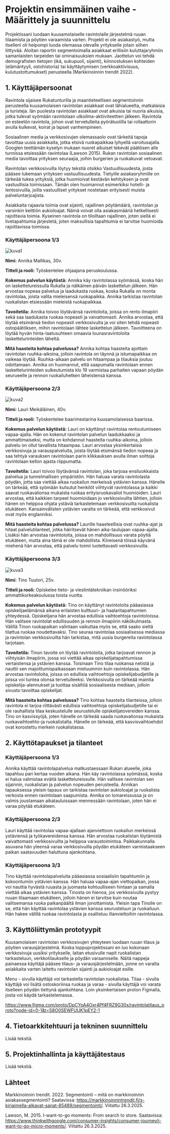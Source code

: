 # Projektin ensimmäinen vaihe - Määrittely ja suunnittelu

Projektissani luodaan kuusamolaiselle ravintolalle järjestelmä ruuan tilaamista ja pöytien varaamista varten. Projekti ei ole asiakastyö, mutta itselleni oli helpompi luoda olemassa olevalle yritykselle jotain siihen liittyvää. Aloitan raportin segmentoimalla asiakkaat erillisiin kuluttajaryhmiin samanlaisten tarpeiden tai ominaisuuksien mukaan. Jaottelun voi tehdä demografisten tietojen (ikä, sukupuoli, sijainti), kiinnostuksen kohteiden (elämäntyyli, ostohistoria) tai käyttäytymisen (verkkoaktiivisuus, kulutustottumukset) perusteella (Markkinoinnin trendit 2022). 

## 1. Käyttäjäpersoonat

Ravintola sijaisee Rukatunturilla ja maantieteellisen segmentoinnin perusteella kuusamolaisen ravintolan asiakkaat ovat lähialueelta, matkalaisia ja turisteja. Iän puolesta ravintolan asiakkaat ovat aikuisia tai nuoria aikuisia, jotka tulevat syömään ravintolaan ulkoilma-aktiiviteettien jälkeen. Ravintola on esteetön ravintola, johon ovat tervetulleita pyörätuolilla tai rollaattorin avulla kulkevat, koirat ja lapset vanhempineen. 

Sosiaalinen media ja verkkosivujen olemassaolo ovat tärkeitä tapoja tavoittaa uusia asiakkaita, jotka etsivä ruokapaikkaa lyhyellä varoitusajalla. Googlen teettämän kyselyn mukaan nuoret aikuiset tekevät päätösen alle tunnissa etsiessään ravintolaa (Lawson 2015). Rukan ravintolan sosiaalinen media tavoittaa yrityksen seuraajia, joihin burgerien ja ruokakuvat vetoavat. 

Ravintolan verkkosivuilla löytyy tekstiä otsikko Vastuullisuudesta, josta pääsee lukemaan yrityksen vastuullisuudesta. Tietyille asiakasryhmille on tärkeää tukea yrityksiä, jotka huomioivat kestävän kehityksen ja ovat vastuullisia toimissaan. Tämän olen huomannut esimerkiksi hotelli- ja lentosivuilla, joilla vastuulliset yritykset nostetaan erityisesti muista palveluntarjoajista. 

Asiakkaita rajaavia toimia ovat sijainti, rajallinen pöytämäärä, ravintolan ja varsinkin keittiön aukioloajat. Nämä voivat olla asiakasmääriä hetkellisesti rajoittavia toimia. Kyseinen ravintola on tiloiltaan rajallinen, joten siellä ei livetapahtumia järjestetä, joten maksullisia tapahtumia ei tarvitse huomioida rajoittavissa toimissa. 

### Käyttäjäpersoona 1/3

![kuva1](image-1.png)

**Nimi:** Annika Mallikas, 30v. 

**Titteli ja rooli:** Työskentelee ohjaajana peruskoulussa. 

**Kokemus palvelun käytöstä:** Annika käy ravintolassa syömässä, koska hän on laskettelureissulla Rukalla ja nälkäinen päivän laskettelun jälkeen. Hän arvostaa nopeaa palvelua ja laadukasta ruokaa, koska Rukalla on monta ravintolaa, joista valita mieleisensä ruokapaikka. Annika tarkistaa ravintolan ruokalistan etsiessään mieleistä ruokapaikkaa. 

**Tavoitetila:** Annika toivoo löytävänsä ravintoloita, joissa on rento ilmapiiri sekä saa laadukasta ruokaa nopeasti ja vaivattomasti. Annika arvostaa, että löytää etsimänsä tiedon nopeasti verkkosivulta ja voi siten tehdä nopeasti ostopäätöksen, mihin ravintolaan lähtee laskettelun jälkeen. Tavoitteena on löytää hyvän hinta-laatusuhteen omaavia lounasravintoloita laskettelurinteiden läheltä. 

**Mitä haasteita kohtaa palvelussa?** Annika kohtaa haasteita ajoittain ravintolan ruuhka-aikoina, jolloin ravintola on täynnä ja istumapaikkaa on vaikeaa löytää. Ruuhka-aikaan palvelu on hitaampaa ja tilauksia joutuu odottamaan. Annika on huomannut, että saapumalla ravintolaan ennen laskettelurinteiden sulkeutumista klo 19 varmistaa parhaiten vapaan pöydän seurueelle ja rennon ruokailuhetken läheistensä kanssa. 

### Käyttäjäpersoona 2/3

![kuva2](image.png)

**Nimi:** Lauri Meikäläinen, 40v.

**Titteli ja rooli:** Työskentelee baarimestarina kuusamolaisessa baarissa.

**Kokemus palvelun käytöstä:** Lauri on käyttänyt ravintolaa rentoutumiseen vapaa-ajalla. Hän on kokenut ravintolan palvelun laadukkaaksi ja ammattimaiseksi, mutta on kohdannut haasteita ruuhka-aikoina, jolloin palvelu on ollut tavallista hitaampaa. Lauri arvostaa yksinkertaisia verkkosivuja ja varauspalveluita, joista löytää etsimänsä tiedon nopeaa ja saa tehtyä varauksen ravintolaan parin klikkauksen avulla ilman soittoja ravintolaan kellon ajasta riippumatta. 

**Tavoitetila:** Lauri toivoo löytävänsä ravintolan, joka tarjoaa ensiluokkaista palvelua ja tunnelmallisen ympäristön. Hän haluaa varata ravintolasta pöydän, jotta saa viettää aikaa ruokailun merkeissä ystävien kanssa. Hänelle on tärkeää, että syömään kutsutut henkilöt viihtyvät ravintolassa ja kaikki saavat ruokavalionsa mukaista ruokaa erityisruokavaliot huomioiden. Lauri arvostaa, että kaikkien tarpeet huomioidaan jo verkkosivuilta lähtien, jolloin hänen on helppoa ohjata ystäviä tarkastelemaan verkkosivuilta ruokalista etukäteen. Kansainvälisten ystävien varalta on tärkeää, että verkkosivut ovat myös englanniksi.

**Mitä haasteita kohtaa palvelussa?** Laurille haasteellisia ovat ruuhka-ajat ja hitaat palvelutilanteet, jotka häiritsevät hänen aika-taulujaan vapaa-ajalla. Lisäksi hän arvostaa ravintoloita, joissa on mahdollisuus varata pöytiä etukäteen, mutta aina tämä ei ole mahdollista. Kiireisenä töissä käyvänä miehenä hän arvostaa, että palvelu toimii luotettavasti verkkosivuilla. 

### Käyttäjäpersoona 3/3

![kuva3](image-2.jpg)

**Nimi:** Tino Tuutori, 25v.

**Titteli ja rooli:** Opiskelee tieto- ja viestintätekniikan insinööriksi ammattikorkeakoulussa toista vuotta.

**Kokemus palvelun käytöstä:** Tino on käyttänyt ravintoloita pääasiassa opiskelijaelämänsä aikana erilaisten kulttuuri- ja haalaritapahtumien yhteydessä. Opiskelijana hän arvostaa edullisia vaihtoehtoja ravintoloissa. Hän valitsee ravintolat edullisuuden ja rennon ilmapiirin näkökulmasta. Välillä Tinon ruokapaikan valintaan vaikuttaa myös se, että saako sieltä tilattua ruokaa noudettavaksi. Tino seuraa ravintolaa sosiaalisessa mediassa ja ravintolan verkkosivuilta hän tarkistaa, mitä uusia burgereita ravintolassa tarjotaan. 

**Tavoitetila:** Tinon tavoite on löytää ravintoloita, jotka tarjoavat rennon ja viihtyisän ilmapiirin, jossa voi viettää aikaa opiskelijatapahtumissa  vertaistensa ja ystävien kanssa. Toisinaan Tino tilaa ruokansa netistä ja nauttii sen majoittumispaikassaan mieluummin kuin ravintolassa. Hän arvostaa ravintoloita, joissa on edullisia vaihtoehtoja opiskelijabudjetille ja joissa voi tuntea olonsa tervetulleeksi. Verkkosivulla on tärkeää mainita opiskelija-alennukset ja tuottaa sisältöä sosiaalisesta mediaan, jolloin sivusto tavoittaa opiskelijat. 

**Mitä haasteita kohtaa palvelussa?** Tino kohtaa haasteita tilanteissa, jolloin ravintola ei tarjoa riittävästi edullisia vaihtoehtoja opiskelijabudjetille tai ei ole rauhallista tilaa keskustelulle seurustelulle opiskelijatovereiden kanssa. Tino on kasvissyöjä, joten hänelle on tärkeää saada ruokavalionsa mukaista ruokavaihtoehto-ja ruokalistalta. Hänelle on tärkeää, että kasvisvaihtoehdot ovat korostettu merkein ruokalistassa. 

## 2. Käyttötapaukset ja tilanteet

### Käyttäjäpersoona 1/3
Annika käyttää ravintolapalvelua matkustaessaan Rukan alueelle, joka tapahtuu pari kertaa vuoden aikana. Hän käy ravintolassa syömässä, koska ei halua valmistaa eväitä laskettelureissulle. Hän valitsee ravintolan sen sijainnin, ruokalistan ja palvelun nopeuden perusteella. Annikan tapauksessa yleisin tapaus on tarkistaa ravintolan aukioloajat ja ruokalista verkosta ennen ravintolaan saapumista. Annika on lomareissussa ja on valmis joustamaan aikatauluissaan mennessään ravintolaan, joten hän ei varaa pöytää etukäteen. 

### Käyttäjäpersoona 2/3
Lauri käyttää ravintolaa vapaa-ajallaan ajanviettoon ruokailun merkeissä ystäviensä ja työkavereidensa kanssa. Hän arvostaa ruokalistan löytämistä vaivattomasti verkkosivuilta ja helppoa varaustoimintoa. Paikkakunnalla asuvana hän yleensä varaa verkkosivuilla pöydän etukäteen varmistaakseen paikan saatavuuden haluttuna ajankohtana. 

### Käyttäjäpersoona 3/3
Tino käyttää ravintolapalveluita pääasiassa sosiaalisiin tapahtumiin ja kokoontumiin ystävien kanssa. Hän haluaa vapaa-ajan viettopaikan, jossa voi nauttia hyvästä ruuasta ja juomasta kohtuulliseen hintaan ja samalla viettää aikaa ystävien kanssa. Tinosta on hienoa, jos verkkosivulla pystyy ruuan tilaamaan etukäteen, jolloin hänen ei tarvitse kuin noutaa valitsemansa ruoka paikanpäältä ilman jonottamista. Yleisin tapa Tinolle on se, että hän käyttää ravintolaa ystävien kanssa seurusteluun ja ruokailuun. Hän hakee välillä ruokaa ravintolasta ja osallistuu illanviettoihin ravintolassa.

## 3. Käyttöliittymän prototyypit

Kuusamolaisen ravintolan verkkosivujen yhteyteen luodaan ruuan tilaus ja pöytien varausjärjestelmä. Koska loppuprojektissani en luo kokonaan verkkosivuja uusiksi yritykselle, laitan etusivulle napit ruokalistan tarkasteluun, verkkotilaukselle ja pöydän varaamiselle. Näitä nappeja painaessa käyttäjä pääsee tilaus- ja varausjärjestelmään, jonne on varalta asiakkaita varten laitettu ravintolan sijainti ja aukioloajat esille. 

Menu - sivulla käyttäjä voi tarkastella ravintolan ruokalistaa. Tilaa - sivulla käyttäjä voi lisätä ostoskoriinsa ruokaa ja varaa - sivulla käyttäjä voi varata itselleen pöydän tiettynä ajankohtana. Loin yksinkertaisen proton Figmalla, josta voi käydä tarkastelemassa.   

https://www.figma.com/proto/DpCYoA4Oxr4Pf4FRZ9G30x/ravintolatilaus_proto?node-id=0-1&t=S8O0SEWFUUK1pEY2-1


## 4. Tietoarkkitehtuuri ja tekninen suunnittelu

Lisää tekstiä.

## 5. Projektinhallinta ja käyttäjätestaus

Lisää tekstiä.

## Lähteet

Markkinoinnin trendit. 2022. Segmentointi – mitä on markkinoinnin asiakassegmentointi? Saatavissa: https://markkinoinnintrendit.fi/s-kirjaimella-alkavat-sanat-85489/segmentointi/. Viitattu 26.3.2025. 

Lawson, M. 2015. I-want-to-go moments: From search to store. Saatavissa: https://www.thinkwithgoogle.com/consumer-insights/consumer-journey/i-want-to-go-micro-moments/. Viitattu 26.3.2025.
